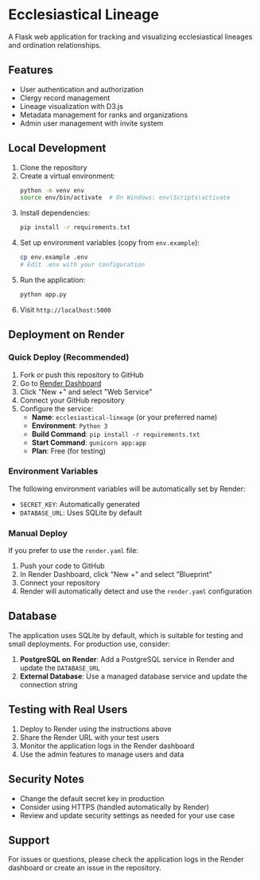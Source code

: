 # Ecclesiastical Lineage

A Flask web application for tracking and visualizing ecclesiastical lineages and ordination relationships.

## Features

- User authentication and authorization
- Clergy record management
- Lineage visualization with D3.js
- Metadata management for ranks and organizations
- Admin user management with invite system

## Local Development

1. Clone the repository
2. Create a virtual environment:
   ```bash
   python -m venv env
   source env/bin/activate  # On Windows: env\Scripts\activate
   ```
3. Install dependencies:
   ```bash
   pip install -r requirements.txt
   ```
4. Set up environment variables (copy from `env.example`):
   ```bash
   cp env.example .env
   # Edit .env with your configuration
   ```
5. Run the application:
   ```bash
   python app.py
   ```
6. Visit `http://localhost:5000`

## Deployment on Render

### Quick Deploy (Recommended)

1. Fork or push this repository to GitHub
2. Go to [Render Dashboard](https://dashboard.render.com/)
3. Click "New +" and select "Web Service"
4. Connect your GitHub repository
5. Configure the service:
   - **Name**: `ecclesiastical-lineage` (or your preferred name)
   - **Environment**: `Python 3`
   - **Build Command**: `pip install -r requirements.txt`
   - **Start Command**: `gunicorn app:app`
   - **Plan**: Free (for testing)

### Environment Variables

The following environment variables will be automatically set by Render:
- `SECRET_KEY`: Automatically generated
- `DATABASE_URL`: Uses SQLite by default

### Manual Deploy

If you prefer to use the `render.yaml` file:

1. Push your code to GitHub
2. In Render Dashboard, click "New +" and select "Blueprint"
3. Connect your repository
4. Render will automatically detect and use the `render.yaml` configuration

## Database

The application uses SQLite by default, which is suitable for testing and small deployments. For production use, consider:

1. **PostgreSQL on Render**: Add a PostgreSQL service in Render and update the `DATABASE_URL`
2. **External Database**: Use a managed database service and update the connection string

## Testing with Real Users

1. Deploy to Render using the instructions above
2. Share the Render URL with your test users
3. Monitor the application logs in the Render dashboard
4. Use the admin features to manage users and data

## Security Notes

- Change the default secret key in production
- Consider using HTTPS (handled automatically by Render)
- Review and update security settings as needed for your use case

## Support

For issues or questions, please check the application logs in the Render dashboard or create an issue in the repository.

